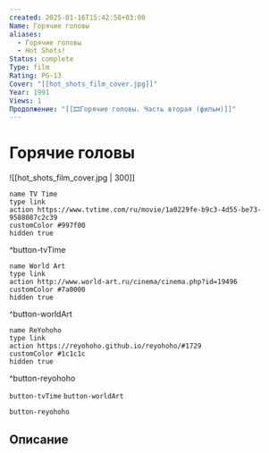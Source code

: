 ```yaml
---
created: 2025-01-16T15:42:58+03:00
Name: Горячие головы
aliases:
  - Горячие головы
  - Hot Shots!
Status: complete
Type: film
Rating: PG-13
Cover: "[[hot_shots_film_cover.jpg]]"
Year: 1991
Views: 1
Продолжение: "[[🎞Горячие головы. Часть вторая (фильм)]]"
---
```


# Горячие головы

![[hot_shots_film_cover.jpg | 300]]

```button
name TV Time
type link
action https://www.tvtime.com/ru/movie/1a0229fe-b9c3-4d55-be73-9588087c2c39
customColor #997f00
hidden true
```
^button-tvTime

```button
name World Art
type link
action http://www.world-art.ru/cinema/cinema.php?id=19496
customColor #7a0000
hidden true
```
^button-worldArt

```button
name ReYohoho
type link
action https://reyohoho.github.io/reyohoho/#1729
customColor #1c1c1c
hidden true
```
^button-reyohoho



`button-tvTime` `button-worldArt`

`button-reyohoho`

## Описание


